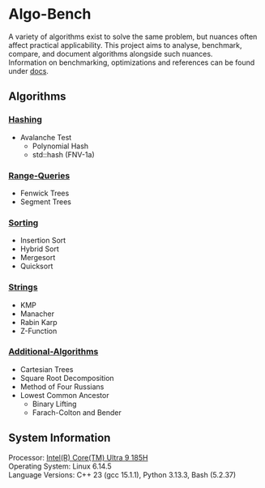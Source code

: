 # Algo-Bench
A variety of algorithms exist to solve the same problem, but nuances often affect practical applicability. This project aims to analyse, benchmark, compare, and document algorithms alongside such nuances.  
Information on benchmarking, optimizations and references can be found under [docs](docs/README.md).  

## Algorithms

### [Hashing](hashing/README.md)
- Avalanche Test
    - Polynomial Hash
    - std::hash (FNV-1a)

### [Range-Queries](range-queries/README.md)
- Fenwick Trees
- Segment Trees

### [Sorting](sorting/README.md)
- Insertion Sort
- Hybrid Sort
- Mergesort
- Quicksort

### [Strings](strings/README.md)
- KMP
- Manacher
- Rabin Karp
- Z-Function

### [Additional-Algorithms](additional-algorithms/README.md)
- Cartesian Trees
- Square Root Decomposition
- Method of Four Russians
- Lowest Common Ancestor
    - Binary Lifting
    - Farach-Colton and Bender

## System Information
Processor: [Intel(R) Core(TM) Ultra 9 185H](lscpu-info.txt)  
Operating System: Linux 6.14.5  
Language Versions: C++ 23 (gcc 15.1.1), Python 3.13.3, Bash (5.2.37)  
